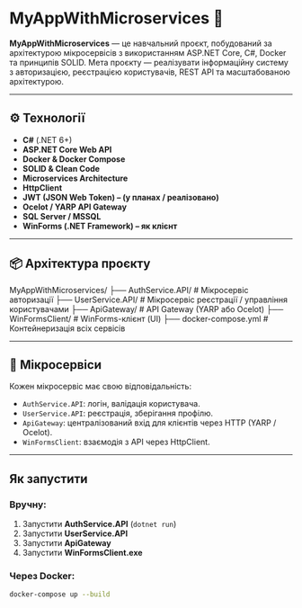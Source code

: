 # MyAppWithMicroservices 🧩

**MyAppWithMicroservices** — це навчальний проєкт, побудований за архітектурою мікросервісів з використанням ASP.NET Core, C#, Docker та принципів SOLID. Мета проєкту — реалізувати інформаційну систему з авторизацією, реєстрацією користувачів, REST API та масштабованою архітектурою.

---

## ⚙️ Технології

- **C#** (.NET 6+)
- **ASP.NET Core Web API**
- **Docker & Docker Compose**
- **SOLID & Clean Code**
- **Microservices Architecture**
- **HttpClient**
- **JWT (JSON Web Token) – (у планах / реалізовано)**
- **Ocelot / YARP API Gateway**
- **SQL Server / MSSQL**
- **WinForms (.NET Framework) – як клієнт**

---

## 📦 Архітектура проєкту

MyAppWithMicroservices/
├── AuthService.API/ # Мікросервіс авторизації
├── UserService.API/ # Мікросервіс реєстрації / управління користувачами
├── ApiGateway/ # API Gateway (YARP або Ocelot)
├── WinFormsClient/ # WinForms-клієнт (UI)
├── docker-compose.yml # Контейнеризація всіх сервісів


---

## 🔐 Мікросервіси

Кожен мікросервіс має свою відповідальність:
- `AuthService.API`: логін, валідація користувача.
- `UserService.API`: реєстрація, зберігання профілю.
- `ApiGateway`: централізований вхід для клієнтів через HTTP (YARP / Ocelot).
- `WinFormsClient`: взаємодія з API через HttpClient.

---

## Як запустити

### Вручну:
1. Запустити **AuthService.API** (`dotnet run`)
2. Запустити **UserService.API**
3. Запустити **ApiGateway**
4. Запустити **WinFormsClient.exe**

### Через Docker:
```bash
docker-compose up --build
